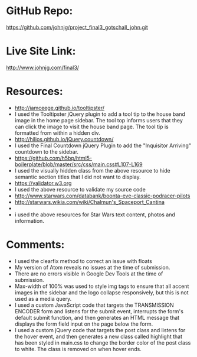 # GitHub Repo:
https://github.com/johnjg/project_final3_gotschall_john.git

# Live Site Link:
http://www.johnjg.com/final3/

# Resources:
- http://iamceege.github.io/tooltipster/
- I used the Tooltipster jQuery plugin to add a tool tip to the house band image in the home page sidebar. The tool top informs users that they can click the image to visit the house band page. The tool tip is formatted from within a hidden div.
- http://hilios.github.io/jQuery.countdown/
- I used the Final Countdown jQuery Plugin to add the "Inquisitor Arriving" countdown to the sidebar.
- https://github.com/h5bp/html5-boilerplate/blob/master/src/css/main.css#L107-L169
- I used the visually hidden class from the above resource to hide semantic section titles that I did not want to display.
- https://validator.w3.org
- I used the above resource to validate my source code
- http://www.starwars.com/databank/boonta-eve-classic-podracer-pilots
- http://starwars.wikia.com/wiki/Chalmun's_Spaceport_Cantina
-
- i used the above resources for Star Wars text content, photos and information.

# Comments:
- I used the clearfix method to correct an issue with floats
- My version of Atom reveals no issues at the time of submission.
- There are no errors visible in Google Dev Tools at the time of submission.
- Max-width of 100% was used to style img tags to ensure that all accent images in the sidebar and the logo collapse responsively, but this is not used as a media query.
- I used a custom JavaScript code that targets the TRANSMISSION ENCODER form and listens for the submit event, interrupts the form's default submit function, and then generates an HTML message that displays the form field input on the page below the form.
- I used a custom jQuery code that targets the post class and listens for the hover event, and then generates a new class called highlight that has been styled in main.css to change the border color of the post class to white. The class is removed on when hover ends.
